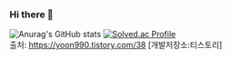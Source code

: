 ### Hi there 👋


![Anurag's GitHub stats](https://github-readme-stats.vercel.app/api?username=BigMacKIM&theme=swift&show_icons=true)
[![Solved.ac Profile](http://mazassumnida.wtf/api/generate_badge?boj=yoon828990)](https://solved.ac/yoon828990)<br/>
출처: https://yoon990.tistory.com/38 [개발저장소:티스토리]

